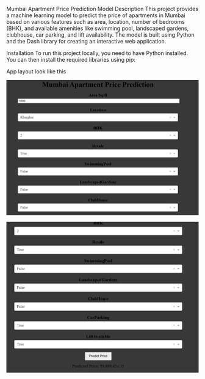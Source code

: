 Mumbai Apartment Price Prediction Model
Description
This project provides a machine learning model to predict the price of apartments in Mumbai based on various features such as area, location, number of bedrooms (BHK), and available amenities like swimming pool, landscaped gardens, clubhouse, car parking, and lift availability. The model is built using Python and the Dash library for creating an interactive web application.

Installation
To run this project locally, you need to have Python installed. You can then install the required libraries using pip:

App layout look like this

![image alt](https://github.com/Amitwangoo50/Mumbai-apartment-price-pridiction/blob/0941c2fdc0ccd1139fce01c6a13bf7854de7fae6/Screenshot%201%20(1).png)

![image alt](https://github.com/Amitwangoo50/Mumbai-apartment-price-pridiction/blob/0941c2fdc0ccd1139fce01c6a13bf7854de7fae6/Screenshot%202.png)
